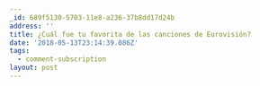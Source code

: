 ```yaml
---
_id: 689f5130-5703-11e8-a236-37b8dd17d24b
address: ''
title: ¿Cuál fue tu favorita de las canciones de Eurovisión?
date: '2018-05-13T23:14:39.086Z'
tags:
  - comment-subscription
layout: post
---
```

 
